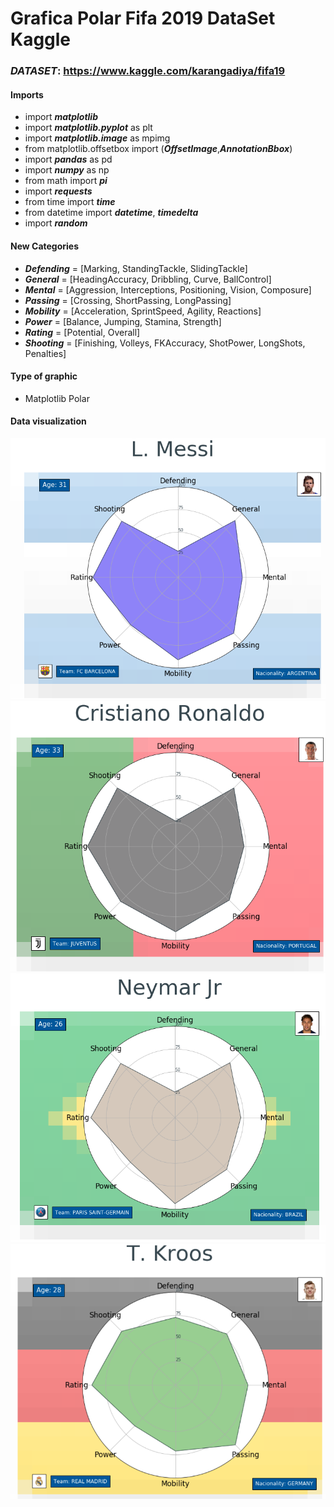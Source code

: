 # Grafica Polar Fifa 2019 DataSet Kaggle

### ***DATASET***: https://www.kaggle.com/karangadiya/fifa19

#### Imports

- import ***matplotlib***
- import ***matplotlib.pyplot*** as plt
- import ***matplotlib.image*** as mpimg
- from matplotlib.offsetbox import (***OffsetImage***,***AnnotationBbox***)
- import ***pandas*** as pd
- import ***numpy*** as np
- from math import ***pi***
- import ***requests***
- from time import ***time***
- from datetime import ***datetime***, ***timedelta***
- import ***random***

#### New Categories

- ***Defending*** = [Marking, StandingTackle, SlidingTackle]
- ***General*** = [HeadingAccuracy, Dribbling, Curve, BallControl]
- ***Mental*** = [Aggression, Interceptions, Positioning, Vision, Composure]
- ***Passing*** = [Crossing, ShortPassing, LongPassing]
- ***Mobility*** = [Acceleration, SprintSpeed, Agility, Reactions]
- ***Power*** = [Balance, Jumping, Stamina, Strength]
- ***Rating*** = [Potential, Overall]
- ***Shooting*** = [Finishing, Volleys, FKAccuracy, ShotPower, LongShots, Penalties]

#### Type of graphic

- Matplotlib Polar

#### Data visualization

![Messi](1.png)
![Ronaldo](2.png)
![Neymar](3.png)
![Kroos](4.png)